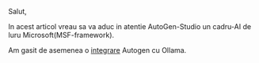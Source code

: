 Salut,

In acest articol vreau sa va aduc in atentie AutoGen-Studio un cadru-AI de luru Microsoft(MSF-framework).

Am gasit de asemenea o [integrare](https://github.com/hqnicolas/WindowsAutoGenStudio) Autogen cu Ollama.
